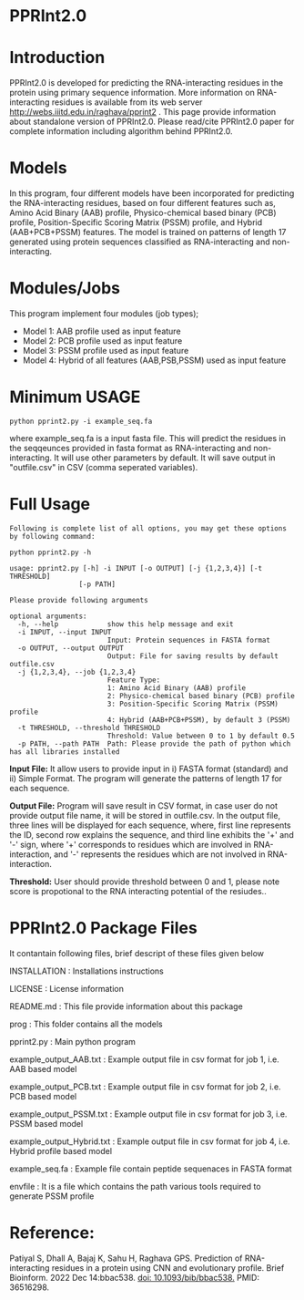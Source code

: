 # PPRInt2.0
# Introduction
PPRInt2.0 is developed for predicting the RNA-interacting residues in the protein using primary sequence information. More information on RNA-interacting residues is available from its web server http://webs.iiitd.edu.in/raghava/pprint2 . This page provide information about standalone version of PPRInt2.0. Please read/cite PPRInt2.0 paper for complete information including algorithm behind PPRInt2.0.

# Models
In this program, four different models have been incorporated for predicting the RNA-interacting residues, based on four different features such as, Amino Acid Binary (AAB) profile, Physico-chemical based binary (PCB) profile, Position-Specific Scoring Matrix (PSSM) profile, and Hybrid (AAB+PCB+PSSM) features. The model is trained on patterns of length 17 generated using protein sequences classified as RNA-interacting and non-interacting.

# Modules/Jobs
This program implement four modules (job types); 
- Model 1: AAB profile used as input feature
- Model 2: PCB profile used as input feature
- Model 3: PSSM profile used as input feature 
- Model 4: Hybrid of all features (AAB,PSB,PSSM) used as input feature 

# Minimum USAGE
```
python pprint2.py -i example_seq.fa
```
where example_seq.fa is a input fasta file. This will predict the residues in the seqqeunces provided  in fasta format as RNA-interacting and non-interacting. It will use other parameters by default. It will save output in "outfile.csv" in CSV (comma seperated variables).

# Full Usage
```
Following is complete list of all options, you may get these options by following command: 

python pprint2.py -h 

usage: pprint2.py [-h] -i INPUT [-o OUTPUT] [-j {1,2,3,4}] [-t THRESHOLD]
                 [-p PATH]

Please provide following arguments

optional arguments:
  -h, --help            show this help message and exit
  -i INPUT, --input INPUT
                        Input: Protein sequences in FASTA format
  -o OUTPUT, --output OUTPUT
                        Output: File for saving results by default outfile.csv
  -j {1,2,3,4}, --job {1,2,3,4}
                        Feature Type:
                        1: Amino Acid Binary (AAB) profile
                        2: Physico-chemical based binary (PCB) profile
                        3: Position-Specific Scoring Matrix (PSSM) profile
                        4: Hybrid (AAB+PCB+PSSM), by default 3 (PSSM)
  -t THRESHOLD, --threshold THRESHOLD
                        Threshold: Value between 0 to 1 by default 0.5
  -p PATH, --path PATH  Path: Please provide the path of python which has all libraries installed
 ```

**Input File:** It allow users to provide input in i) FASTA format (standard) and ii) Simple Format. The program will generate the patterns of length 17 for each sequence. 

**Output File:** Program will save result in CSV format, in case user do not provide output file name, it will be stored in outfile.csv. In the output file, three lines will be displayed for each sequence, where, first line represents the ID, second row explains the sequence, and third line exhibits the '+' and '-' sign, where '+' corresponds to residues which are involved in RNA-interaction, and '-' represents the residues which are not involved in RNA-interaction.

**Threshold:** User should provide threshold between 0 and 1, please note score is propotional to the RNA interacting potential of the resiudes..


PPRInt2.0 Package Files
=======================
It contantain following files, brief descript of these files given below

INSTALLATION  			: Installations instructions

LICENSE       			: License information

README.md     			: This file provide information about this package

prog            		: This folder contains all the models

pprint2.py 			: Main python program 

example_output_AAB.txt		: Example output file in csv format for job 1, i.e. AAB based model

example_output_PCB.txt		: Example output file in csv format for job 2, i.e. PCB based model

example_output_PSSM.txt		: Example output file in csv format for job 3, i.e. PSSM based model

example_output_Hybrid.txt	: Example output file in csv format for job 4, i.e. Hybrid profile based model

example_seq.fa			: Example file contain peptide sequenaces in FASTA format

envfile                 	: It is a file which contains the path various tools required to generate PSSM profile

# Reference:

Patiyal S, Dhall A, Bajaj K, Sahu H, Raghava GPS. Prediction of RNA-interacting residues in a protein using CNN and evolutionary profile. Brief Bioinform. 2022 Dec 14:bbac538. <a href="https://pubmed.ncbi.nlm.nih.gov/36516298/">doi: 10.1093/bib/bbac538.</a> PMID: 36516298.
